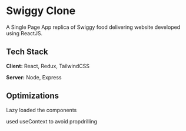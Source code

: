 
# Swiggy Clone 

A Single Page App replica of Swiggy food delivering website developed using ReactJS.







## Tech Stack

**Client:** React, Redux, TailwindCSS

**Server:** Node, Express


## Optimizations

Lazy loaded the components

used useContext to avoid propdrilling







